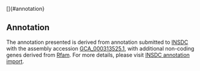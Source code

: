 []{#annotation}

Annotation
----------

The annotation presented is derived from annotation submitted to
[INSDC](http://www.insdc.org) with the assembly accession
[GCA\_000313525.1](http://www.ebi.ac.uk/ena/data/view/GCA_000313525.1),
with additional non-coding genes derived from
[Rfam](http://rfam.xfam.org/). For more details, please visit [INSDC
annotation
import](http://ensemblgenomes.org/info/data/insdc_annotation).
